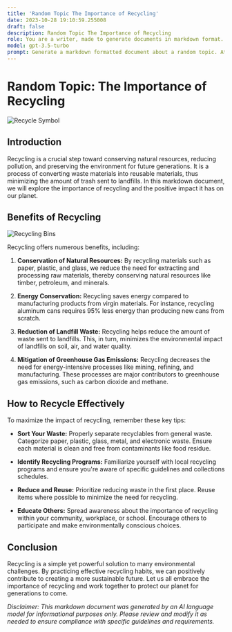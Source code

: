 ```yaml
---
title: 'Random Topic The Importance of Recycling'
date: 2023-10-28 19:10:59.255008
draft: false
description: Random Topic The Importance of Recycling
role: You are a writer, made to generate documents in markdown format. It is very important that all of the documents you generate are in valid markdown format.
model: gpt-3.5-turbo
prompt: Generate a markdown formatted document about a random topic. At the bottom, include a disclaimer explaining that the document was generated by you. The first line of the document should be the title. Make sure that the entire document is in proper markdown format, using a mix of various tags to make the document visually appealing.
---
```


# Random Topic: The Importance of Recycling

![Recycle Symbol](https://cdn.pixabay.com/photo/2013/07/13/13/01/recycle-161498_960_720.png)

## Introduction

Recycling is a crucial step toward conserving natural resources, reducing pollution, and preserving the environment for future generations. It is a process of converting waste materials into reusable materials, thus minimizing the amount of trash sent to landfills. In this markdown document, we will explore the importance of recycling and the positive impact it has on our planet.

## Benefits of Recycling

![Recycling Bins](https://cdn.pixabay.com/photo/2015/11/02/18/22/recycle-101179_960_720.jpg)

Recycling offers numerous benefits, including:

1. **Conservation of Natural Resources:** By recycling materials such as paper, plastic, and glass, we reduce the need for extracting and processing raw materials, thereby conserving natural resources like timber, petroleum, and minerals.

2. **Energy Conservation:** Recycling saves energy compared to manufacturing products from virgin materials. For instance, recycling aluminum cans requires 95% less energy than producing new cans from scratch.

3. **Reduction of Landfill Waste:** Recycling helps reduce the amount of waste sent to landfills. This, in turn, minimizes the environmental impact of landfills on soil, air, and water quality.

4. **Mitigation of Greenhouse Gas Emissions:** Recycling decreases the need for energy-intensive processes like mining, refining, and manufacturing. These processes are major contributors to greenhouse gas emissions, such as carbon dioxide and methane.

## How to Recycle Effectively

To maximize the impact of recycling, remember these key tips:

- **Sort Your Waste:** Properly separate recyclables from general waste. Categorize paper, plastic, glass, metal, and electronic waste. Ensure each material is clean and free from contaminants like food residue.

- **Identify Recycling Programs:** Familiarize yourself with local recycling programs and ensure you're aware of specific guidelines and collections schedules.

- **Reduce and Reuse:** Prioritize reducing waste in the first place. Reuse items where possible to minimize the need for recycling.

- **Educate Others:** Spread awareness about the importance of recycling within your community, workplace, or school. Encourage others to participate and make environmentally conscious choices.

## Conclusion

Recycling is a simple yet powerful solution to many environmental challenges. By practicing effective recycling habits, we can positively contribute to creating a more sustainable future. Let us all embrace the importance of recycling and work together to protect our planet for generations to come.

*Disclaimer: This markdown document was generated by an AI language model for informational purposes only. Please review and modify it as needed to ensure compliance with specific guidelines and requirements.*